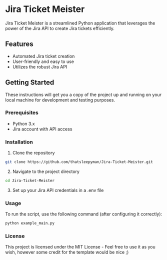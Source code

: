 # Jira Ticket Meister

Jira Ticket Meister is a streamlined Python application that leverages the power of the Jira API to create Jira tickets efficiently. 

## Features

- Automated Jira ticket creation
- User-friendly and easy to use
- Utilizes the robust Jira API

## Getting Started

These instructions will get you a copy of the project up and running on your local machine for development and testing purposes.

### Prerequisites

- Python 3.x
- Jira account with API access

### Installation

1. Clone the repository
```bash
git clone https://github.com/thatsleepyman/Jira-Ticket-Meister.git
```

2. Navigate to the project directory
```bash
cd Jira-Ticket-Meister
```

3. Set up your Jira API credentials in a .env file

### Usage
To run the script, use the following command (after configuring it correctly):
```cmd
python example_main.py
```

### License
This project is licensed under the MIT License - Feel free to use it as you wish, however some credit for the template would be nice ;)
